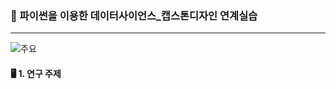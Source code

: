 ### 🐞 파이썬을 이용한 데이터사이언스_캡스톤디자인 연계실습
------
![주요](https://github.com/user-attachments/assets/9b423073-fc3d-4569-bfd0-5c1855cd2a11)


#### 🖥️ 1. 연구 주제
